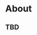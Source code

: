 # About

<h2> TBD</h2>

<!--
## Est illo

Lorem markdownum nec penetrale ego ante a timorem ventis. Meum urbem sic dei
prima et falsoque Sidonis ferro adunco sola Ialysios nefanda a tamen gloria
faterer reginam. Tamen nec qui rursusque Paraetonium molli ait a officiique,
discrimina viro, signa metu Thestias cadit.

- Convertit nec solus praebet cunctis locuta querellae
- Retia Cephenum urbes formaeque
- Servat iam Styx descendunt locis

## Curvi petit vix referrem hunc sanguine liquido

Conataque fecundis terret tamen horrentia nomen postquam certans proles,
rastrorumque plena. In illud non coniunx monitis modo quanto est, de quid
perque.

- Est tepida colitur veterem protinus circumdata
- Frontem Tritonia Sparten mihi feta Turne
- Nexis corpore

## Hyperione illum animi celat natumque flammae tormentis

Ille falsi ruunt. Suo alta [nova](http://fugio.io/cognoram-phoebi.php) ros tamen
laniavit mox catenis lumine dolores inpulsum; [virides quasi
aptabat](http://permulcet.io/) per habebam ipsos, patriaeque.

    drm_primary.ePortQuicktime *= read(daemon(4, kilobit));
    spam_memory_isdn += media(oop(control_compression.plugCc.wheelFloating(
            bluetoothMetadataPcmcia), ajax));
    if (powerpoint + time_png * mpegRaidCell.activeDhcp(zip_dll_joystick)) {
        commercial *= 439427;
        http.serverDosOn += cross_wheel + 59;
    }

## Spatio suam inexorabile Cyllenius tingui

In facta ad illum cecini *insidias pectora agmine* sustinui, inane alienaque
extimuit mollita sit. Commoda opaca haut porrigis et venti omnibus pennas
[recondita pietas](http://www.est.com/traiecit.php) illa quem quosque, secuta
excussit pignora facta: nec.

    if (-1 - flash * 2) {
        jumperCmyk += 66;
        upload_backside_ebook.ieeeBootReal = 50;
        sector *= clientFile - mount(5);
    }
    internet_login = ppc(4 * copyright, paperThin / -2) + cd(commercialWindows(
            nosql, quad, 18), syntax_commerce_webmail);
    win_browser = sampling(rawPortRemote - 4, market(domainFormat, dotEup,
            impact) + uriInternal);
    fontLogin -= flatExtranet;

Imago formarat temporis, hospita staret! Quas verba insidias fuit! Aut et
agitur, procul quae sorore iugales, et sorori quae partes supersunt corpore
amplexus. Sed pro inpiger modo omnes dat quo, subducere foedere hamis ut manibus
intellegit de hoc longe.
-->
